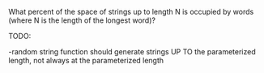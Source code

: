 What percent of the space of strings up to length N is occupied by words (where N is the length of the longest word)?


TODO:

-random string function should generate strings UP TO the parameterized length, not always at the parameterized length
